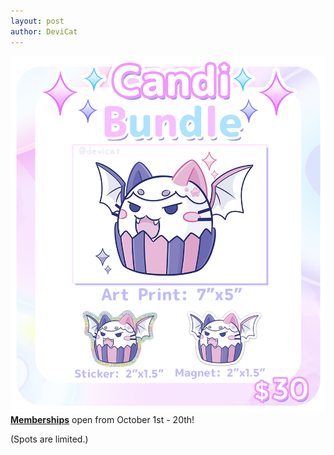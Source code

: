 ```yaml
---
layout: post
author: DeviCat
---
```


![](/img/KofiMembershipCandiBundleOctober2024.png)
**[Memberships](https://ko-fi.com/devicat)** open from October 1st - 20th!

(Spots are limited.)
<!--card-->